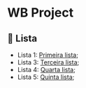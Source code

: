 # WB Project

<h2> 📑 Lista  </h2>

 - Lista 1: [Primeira lista](https://github.com/KevinRomRib/WB-Project/tree/Lista01); <br>
 - Lista 3: [Terceira lista](https://github.com/KevinRomRib/WB-Project/tree/Lista03); <br> 
 - Lista 4: [Quarta lista](https://github.com/KevinRomRib/WB-Project/tree/Lista04); <br> 
 - Lista 5: [Quinta lista](https://github.com/KevinRomRib/WB-Project/tree/Lista05); <br> 
